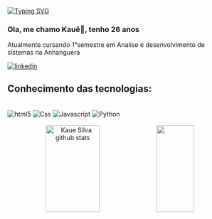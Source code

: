 [![Typing SVG](https://readme-typing-svg.demolab.com/?lines=Seja+bem+vindo+ao+meu+perfil)](https://git.io/typing-svg)

### Ola, me chamo Kauê👋, tenho 26 anos
Atualmente cursando 1°semestre em Analise e desenvolvimento de sistemas na Anhanguera

[![linkedin](https://img.shields.io/badge/LinkedIn-0A66C2.svg?style=for-the-badge&logo=LinkedIn&logoColor=white)](linkedin.com/in/kauê-silva-2a3a9b219)

## Conhecimento das tecnologias:

<div style ="display: inline_block"><br/>
<img align="center" alt="html5" src="https://img.shields.io/badge/HTML5-E34F26?style=for-the-badge&logo=html5&logoColor=white" />
<img align="center" alt="Css" src="https://img.shields.io/badge/CSS3-1572B6?style=for-the-badge&logo=css3&logoColor=white" />
<img align="center" alt="Javascript" src="https://img.shields.io/badge/JavaScript-F7DF1E?style=for-the-badge&logo=javascript&logoColor=black" />
<img align="center" alt="Python" src="https://img.shields.io/badge/Python-3776AB?style=for-the-badge&logo=python&logoColor=white" /> 
</div>
<br/>

<div align="center">  
  <img width="49%" height="195px" src="https://github-readme-stats.vercel.app/api?username=kaueh-silva&show_icons=true&count_private=true&hide_border=true&title_color=ff91a4&icon_color=ff91a4&text_color=c9d1d9&bg_color=0d1117" alt="Kaue Silva github stats" /> 
  <img width="41%" height="195px" src="https://github-readme-stats.vercel.app/api/top-langs/?username=kaueh-silva&layout=compact&hide_border=true&title_color=ff91a4&text_color=ff91a4&bg_color=0d1117" />
</div>



